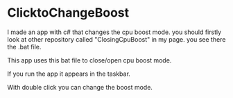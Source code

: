# ClicktoChangeBoost

I made an app with c# that changes the cpu boost mode. you should firstly look at other repository called "ClosingCpuBoost" in my page. you see there the .bat file.

This app uses this bat file to close/open cpu boost mode.

If you run the app it appears in the taskbar. 

With double click you can change the boost mode.
